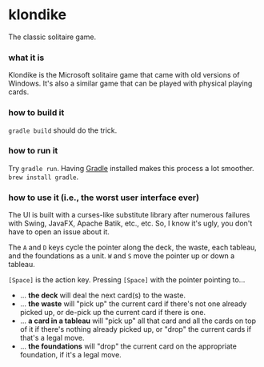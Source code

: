 # klondike

The classic solitaire game.

### what it is

Klondike is the Microsoft solitaire game that came with old versions of Windows. It's also a similar game that can be played with physical playing cards.

### how to build it

`gradle build` should do the trick.

### how to run it

Try `gradle run`. Having [Gradle](http://www.gradle.org) installed makes this process a lot smoother. `brew install gradle`.

### how to use it (i.e., the worst user interface ever)

The UI is built with a curses-like substitute library after numerous failures with Swing, JavaFX, Apache Batik, etc., etc. So, I know it's ugly, you don't have to open an issue about it.

The `A` and `D` keys cycle the pointer along the deck, the waste, each tableau, and the foundations as a unit. `W` and `S` move the pointer up or down a tableau. 

`[Space]` is the action key. Pressing `[Space]` with the pointer pointing to...

+ ... __the deck__ will deal the next card(s) to the waste.
+ ... __the waste__ will "pick up" the current card if there's not one already picked up, or de-pick up the current card if there is one.
+ ... __a card in a tableau__ will "pick up" all that card and all the cards on top of it if there's nothing already picked up, or "drop" the current cards if that's a legal move.
+ ... __the foundations__ will "drop" the current card on the appropriate foundation, if it's a legal move.
